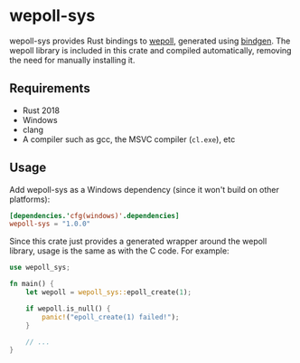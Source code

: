 # wepoll-sys

wepoll-sys provides Rust bindings to [wepoll](wepoll), generated using
[bindgen](bindgen). The wepoll library is included in this crate and compiled
automatically, removing the need for manually installing it.

## Requirements

* Rust 2018
* Windows
* clang
* A compiler such as gcc, the MSVC compiler (`cl.exe`), etc

## Usage

Add wepoll-sys as a Windows dependency (since it won't build on other
platforms):

```toml
[dependencies.'cfg(windows)'.dependencies]
wepoll-sys = "1.0.0"
```

Since this crate just provides a generated wrapper around the wepoll library,
usage is the same as with the C code. For example:

```rust
use wepoll_sys;

fn main() {
    let wepoll = wepoll_sys::epoll_create(1);

    if wepoll.is_null() {
        panic!("epoll_create(1) failed!");
    }

    // ...
}
```

[wepoll]: https://github.com/piscisaureus/wepoll
[bindgen]: https://rust-lang.github.io/rust-bindgen/
